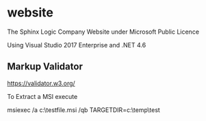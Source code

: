 # website

The Sphinx Logic Company Website under Microsoft Public Licence 

Using Visual Studio 2017 Enterprise and .NET 4.6

## Markup Validator

https://validator.w3.org/

To Extract a MSI execute

msiexec /a c:\testfile.msi /qb TARGETDIR=c:\temp\test
